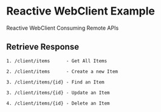 # Reactive WebClient Example

Reactive WebClient Consuming Remote APIs


## Retrieve Response

```
1. /client/items      - Get All Items

2. /client/items      - Create a new Item

3. /client/items/{id} - Find an Item

3. /client/items/{id} - Update an Item

4. /client/items/{id} - Delete an Item
```